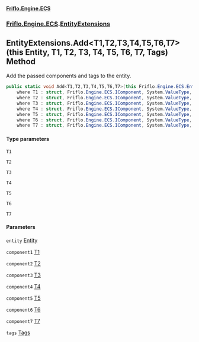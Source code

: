 #### [Friflo.Engine.ECS](index.md 'index')
### [Friflo.Engine.ECS](Friflo.Engine.ECS.md 'Friflo.Engine.ECS').[EntityExtensions](EntityExtensions.md 'Friflo.Engine.ECS.EntityExtensions')

## EntityExtensions.Add<T1,T2,T3,T4,T5,T6,T7>(this Entity, T1, T2, T3, T4, T5, T6, T7, Tags) Method

Add the passed components and tags to the entity.

```csharp
public static void Add<T1,T2,T3,T4,T5,T6,T7>(this Friflo.Engine.ECS.Entity entity, in T1 component1, in T2 component2, in T3 component3, in T4 component4, in T5 component5, in T6 component6, in T7 component7, in Friflo.Engine.ECS.Tags tags=default(Friflo.Engine.ECS.Tags))
    where T1 : struct, Friflo.Engine.ECS.IComponent, System.ValueType, System.ValueType
    where T2 : struct, Friflo.Engine.ECS.IComponent, System.ValueType, System.ValueType
    where T3 : struct, Friflo.Engine.ECS.IComponent, System.ValueType, System.ValueType
    where T4 : struct, Friflo.Engine.ECS.IComponent, System.ValueType, System.ValueType
    where T5 : struct, Friflo.Engine.ECS.IComponent, System.ValueType, System.ValueType
    where T6 : struct, Friflo.Engine.ECS.IComponent, System.ValueType, System.ValueType
    where T7 : struct, Friflo.Engine.ECS.IComponent, System.ValueType, System.ValueType;
```
#### Type parameters

<a name='Friflo.Engine.ECS.EntityExtensions.Add_T1,T2,T3,T4,T5,T6,T7_(thisFriflo.Engine.ECS.Entity,T1,T2,T3,T4,T5,T6,T7,Friflo.Engine.ECS.Tags).T1'></a>

`T1`

<a name='Friflo.Engine.ECS.EntityExtensions.Add_T1,T2,T3,T4,T5,T6,T7_(thisFriflo.Engine.ECS.Entity,T1,T2,T3,T4,T5,T6,T7,Friflo.Engine.ECS.Tags).T2'></a>

`T2`

<a name='Friflo.Engine.ECS.EntityExtensions.Add_T1,T2,T3,T4,T5,T6,T7_(thisFriflo.Engine.ECS.Entity,T1,T2,T3,T4,T5,T6,T7,Friflo.Engine.ECS.Tags).T3'></a>

`T3`

<a name='Friflo.Engine.ECS.EntityExtensions.Add_T1,T2,T3,T4,T5,T6,T7_(thisFriflo.Engine.ECS.Entity,T1,T2,T3,T4,T5,T6,T7,Friflo.Engine.ECS.Tags).T4'></a>

`T4`

<a name='Friflo.Engine.ECS.EntityExtensions.Add_T1,T2,T3,T4,T5,T6,T7_(thisFriflo.Engine.ECS.Entity,T1,T2,T3,T4,T5,T6,T7,Friflo.Engine.ECS.Tags).T5'></a>

`T5`

<a name='Friflo.Engine.ECS.EntityExtensions.Add_T1,T2,T3,T4,T5,T6,T7_(thisFriflo.Engine.ECS.Entity,T1,T2,T3,T4,T5,T6,T7,Friflo.Engine.ECS.Tags).T6'></a>

`T6`

<a name='Friflo.Engine.ECS.EntityExtensions.Add_T1,T2,T3,T4,T5,T6,T7_(thisFriflo.Engine.ECS.Entity,T1,T2,T3,T4,T5,T6,T7,Friflo.Engine.ECS.Tags).T7'></a>

`T7`
#### Parameters

<a name='Friflo.Engine.ECS.EntityExtensions.Add_T1,T2,T3,T4,T5,T6,T7_(thisFriflo.Engine.ECS.Entity,T1,T2,T3,T4,T5,T6,T7,Friflo.Engine.ECS.Tags).entity'></a>

`entity` [Entity](Entity.md 'Friflo.Engine.ECS.Entity')

<a name='Friflo.Engine.ECS.EntityExtensions.Add_T1,T2,T3,T4,T5,T6,T7_(thisFriflo.Engine.ECS.Entity,T1,T2,T3,T4,T5,T6,T7,Friflo.Engine.ECS.Tags).component1'></a>

`component1` [T1](EntityExtensions.Add_T1,T2,T3,T4,T5,T6,T7_(thisEntity,T1,T2,T3,T4,T5,T6,T7,Tags).md#Friflo.Engine.ECS.EntityExtensions.Add_T1,T2,T3,T4,T5,T6,T7_(thisFriflo.Engine.ECS.Entity,T1,T2,T3,T4,T5,T6,T7,Friflo.Engine.ECS.Tags).T1 'Friflo.Engine.ECS.EntityExtensions.Add<T1,T2,T3,T4,T5,T6,T7>(this Friflo.Engine.ECS.Entity, T1, T2, T3, T4, T5, T6, T7, Friflo.Engine.ECS.Tags).T1')

<a name='Friflo.Engine.ECS.EntityExtensions.Add_T1,T2,T3,T4,T5,T6,T7_(thisFriflo.Engine.ECS.Entity,T1,T2,T3,T4,T5,T6,T7,Friflo.Engine.ECS.Tags).component2'></a>

`component2` [T2](EntityExtensions.Add_T1,T2,T3,T4,T5,T6,T7_(thisEntity,T1,T2,T3,T4,T5,T6,T7,Tags).md#Friflo.Engine.ECS.EntityExtensions.Add_T1,T2,T3,T4,T5,T6,T7_(thisFriflo.Engine.ECS.Entity,T1,T2,T3,T4,T5,T6,T7,Friflo.Engine.ECS.Tags).T2 'Friflo.Engine.ECS.EntityExtensions.Add<T1,T2,T3,T4,T5,T6,T7>(this Friflo.Engine.ECS.Entity, T1, T2, T3, T4, T5, T6, T7, Friflo.Engine.ECS.Tags).T2')

<a name='Friflo.Engine.ECS.EntityExtensions.Add_T1,T2,T3,T4,T5,T6,T7_(thisFriflo.Engine.ECS.Entity,T1,T2,T3,T4,T5,T6,T7,Friflo.Engine.ECS.Tags).component3'></a>

`component3` [T3](EntityExtensions.Add_T1,T2,T3,T4,T5,T6,T7_(thisEntity,T1,T2,T3,T4,T5,T6,T7,Tags).md#Friflo.Engine.ECS.EntityExtensions.Add_T1,T2,T3,T4,T5,T6,T7_(thisFriflo.Engine.ECS.Entity,T1,T2,T3,T4,T5,T6,T7,Friflo.Engine.ECS.Tags).T3 'Friflo.Engine.ECS.EntityExtensions.Add<T1,T2,T3,T4,T5,T6,T7>(this Friflo.Engine.ECS.Entity, T1, T2, T3, T4, T5, T6, T7, Friflo.Engine.ECS.Tags).T3')

<a name='Friflo.Engine.ECS.EntityExtensions.Add_T1,T2,T3,T4,T5,T6,T7_(thisFriflo.Engine.ECS.Entity,T1,T2,T3,T4,T5,T6,T7,Friflo.Engine.ECS.Tags).component4'></a>

`component4` [T4](EntityExtensions.Add_T1,T2,T3,T4,T5,T6,T7_(thisEntity,T1,T2,T3,T4,T5,T6,T7,Tags).md#Friflo.Engine.ECS.EntityExtensions.Add_T1,T2,T3,T4,T5,T6,T7_(thisFriflo.Engine.ECS.Entity,T1,T2,T3,T4,T5,T6,T7,Friflo.Engine.ECS.Tags).T4 'Friflo.Engine.ECS.EntityExtensions.Add<T1,T2,T3,T4,T5,T6,T7>(this Friflo.Engine.ECS.Entity, T1, T2, T3, T4, T5, T6, T7, Friflo.Engine.ECS.Tags).T4')

<a name='Friflo.Engine.ECS.EntityExtensions.Add_T1,T2,T3,T4,T5,T6,T7_(thisFriflo.Engine.ECS.Entity,T1,T2,T3,T4,T5,T6,T7,Friflo.Engine.ECS.Tags).component5'></a>

`component5` [T5](EntityExtensions.Add_T1,T2,T3,T4,T5,T6,T7_(thisEntity,T1,T2,T3,T4,T5,T6,T7,Tags).md#Friflo.Engine.ECS.EntityExtensions.Add_T1,T2,T3,T4,T5,T6,T7_(thisFriflo.Engine.ECS.Entity,T1,T2,T3,T4,T5,T6,T7,Friflo.Engine.ECS.Tags).T5 'Friflo.Engine.ECS.EntityExtensions.Add<T1,T2,T3,T4,T5,T6,T7>(this Friflo.Engine.ECS.Entity, T1, T2, T3, T4, T5, T6, T7, Friflo.Engine.ECS.Tags).T5')

<a name='Friflo.Engine.ECS.EntityExtensions.Add_T1,T2,T3,T4,T5,T6,T7_(thisFriflo.Engine.ECS.Entity,T1,T2,T3,T4,T5,T6,T7,Friflo.Engine.ECS.Tags).component6'></a>

`component6` [T6](EntityExtensions.Add_T1,T2,T3,T4,T5,T6,T7_(thisEntity,T1,T2,T3,T4,T5,T6,T7,Tags).md#Friflo.Engine.ECS.EntityExtensions.Add_T1,T2,T3,T4,T5,T6,T7_(thisFriflo.Engine.ECS.Entity,T1,T2,T3,T4,T5,T6,T7,Friflo.Engine.ECS.Tags).T6 'Friflo.Engine.ECS.EntityExtensions.Add<T1,T2,T3,T4,T5,T6,T7>(this Friflo.Engine.ECS.Entity, T1, T2, T3, T4, T5, T6, T7, Friflo.Engine.ECS.Tags).T6')

<a name='Friflo.Engine.ECS.EntityExtensions.Add_T1,T2,T3,T4,T5,T6,T7_(thisFriflo.Engine.ECS.Entity,T1,T2,T3,T4,T5,T6,T7,Friflo.Engine.ECS.Tags).component7'></a>

`component7` [T7](EntityExtensions.Add_T1,T2,T3,T4,T5,T6,T7_(thisEntity,T1,T2,T3,T4,T5,T6,T7,Tags).md#Friflo.Engine.ECS.EntityExtensions.Add_T1,T2,T3,T4,T5,T6,T7_(thisFriflo.Engine.ECS.Entity,T1,T2,T3,T4,T5,T6,T7,Friflo.Engine.ECS.Tags).T7 'Friflo.Engine.ECS.EntityExtensions.Add<T1,T2,T3,T4,T5,T6,T7>(this Friflo.Engine.ECS.Entity, T1, T2, T3, T4, T5, T6, T7, Friflo.Engine.ECS.Tags).T7')

<a name='Friflo.Engine.ECS.EntityExtensions.Add_T1,T2,T3,T4,T5,T6,T7_(thisFriflo.Engine.ECS.Entity,T1,T2,T3,T4,T5,T6,T7,Friflo.Engine.ECS.Tags).tags'></a>

`tags` [Tags](Tags.md 'Friflo.Engine.ECS.Tags')